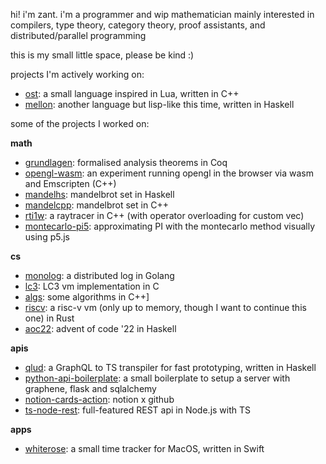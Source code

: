 hi! i'm zant. i'm a programmer and wip mathematician mainly interested in compilers, type theory, category theory, proof assistants, and distributed/parallel programming

this is my small little space, please be kind :)

projects I'm actively working on:

- [ost](https://github.com/zant/ost): a small language inspired in Lua, written in C++
- [mellon](https://github.com/zant/mellon): another language but lisp-like this time, written in Haskell


some of the projects I worked on:

**math**
- [grundlagen](https://github.com/zant/grundlagen): formalised analysis theorems in Coq
- [opengl-wasm](https://github.com/zant/opengl-wam): an experiment running opengl in the browser via wasm and Emscripten (C++)
- [mandelhs](https://github.com/zant/mandelhs): mandelbrot set in Haskell
- [mandelcpp](https://github.com/zant/mandelcpp): mandelbrot set in C++
- [rti1w](https://github.com/zant/rti1w): a raytracer in C++ (with operator overloading for custom vec)
- [montecarlo-pi5](https://github.com/zant/montecarlo-pi5): approximating PI with the montecarlo method visually using p5.js

**cs**
- [monolog](https://github.com/zant/monolog): a distributed log in Golang
- [lc3](https://github.com/zant/lc3): LC3 vm implementation in C
- [algs](https://github.com/zant/algs): some algorithms in C++]
- [riscv](https://github.com/zant/riscv): a risc-v vm (only up to memory, though I want to continue this one) in Rust
- [aoc22](https://github.com/zant/aoc22): advent of code '22 in Haskell 

**apis**
- [qlud](https://github.com/zant/qlud): a GraphQL to TS transpiler for fast prototyping, written in Haskell
- [python-api-boilerplate](https://github.com/zant/python-api-boilerplate): a small boilerplate to setup a server with graphene, flask and sqlalchemy
- [notion-cards-action](https://github.com/zant/notion-cards-action): notion x github
- [ts-node-rest](https://github.com/zant/ts-node-rest): full-featured REST api in Node.js with TS

**apps**
- [whiterose](https://github.com/zant/whiterose): a small time tracker for MacOS, written in Swift
